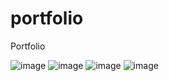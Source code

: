 # portfolio
Portfolio


![image](https://user-images.githubusercontent.com/64576596/188255814-ac03ae0a-d800-4b51-8033-f4c7dedd83e0.png)
![image](https://user-images.githubusercontent.com/64576596/188256078-14af3399-775e-4171-9ce6-1185c8d9e07b.png)
![image](https://user-images.githubusercontent.com/64576596/188256085-d8190844-d76d-471b-87e8-dd46a193f0f8.png)
![image](https://user-images.githubusercontent.com/64576596/188256089-7f3d6849-7a58-46a7-9118-f5a50094f5d1.png)
